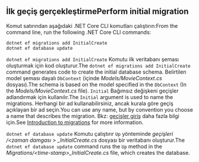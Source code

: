 <a name="cli"></a>
## <a name="perform-initial-migration"></a><span data-ttu-id="3a286-101">İlk geçiş gerçekleştirme</span><span class="sxs-lookup"><span data-stu-id="3a286-101">Perform initial migration</span></span>

<span data-ttu-id="3a286-102">Komut satırından aşağıdaki .NET Core CLI komutları çalıştırın:</span><span class="sxs-lookup"><span data-stu-id="3a286-102">From the command line, run the following .NET Core CLI commands:</span></span>

```console
dotnet ef migrations add InitialCreate
dotnet ef database update
```

<span data-ttu-id="3a286-103">`dotnet ef migrations add InitialCreate` Komutu ilk veritabanı şeması oluşturmak için kod oluşturur.</span><span class="sxs-lookup"><span data-stu-id="3a286-103">The `dotnet ef migrations add InitialCreate` command generates code to create the initial database schema.</span></span> <span data-ttu-id="3a286-104">Belirtilen model şeması dayalı `DbContext` (içinde *Models/MovieContext.cs* dosyası).</span><span class="sxs-lookup"><span data-stu-id="3a286-104">The schema is based on the model specified in the `DbContext` (In the *Models/MovieContext.cs* file).</span></span> <span data-ttu-id="3a286-105">`Initial` Bağımsız değişkeni geçişler adlandırmak için kullanılır.</span><span class="sxs-lookup"><span data-stu-id="3a286-105">The `Initial` argument is used to name the migrations.</span></span> <span data-ttu-id="3a286-106">Herhangi bir ad kullanabilirsiniz, ancak kurala göre geçiş açıklayan bir ad seçin.</span><span class="sxs-lookup"><span data-stu-id="3a286-106">You can use any name, but by convention you choose a name that describes the migration.</span></span> <span data-ttu-id="3a286-107">Bkz: [geçişler giriş](xref:data/ef-mvc/migrations#introduction-to-migrations) daha fazla bilgi için.</span><span class="sxs-lookup"><span data-stu-id="3a286-107">See [Introduction to migrations](xref:data/ef-mvc/migrations#introduction-to-migrations) for more information.</span></span>

<span data-ttu-id="3a286-108">`dotnet ef database update` Komutu çalıştırır `Up` yönteminde *geçişleri /\<zaman damgası > _InitialCreate.cs* dosyası bir veritabanı oluşturur.</span><span class="sxs-lookup"><span data-stu-id="3a286-108">The `dotnet ef database update` command runs the `Up` method in the *Migrations/\<time-stamp>_InitialCreate.cs* file, which creates the database.</span></span>